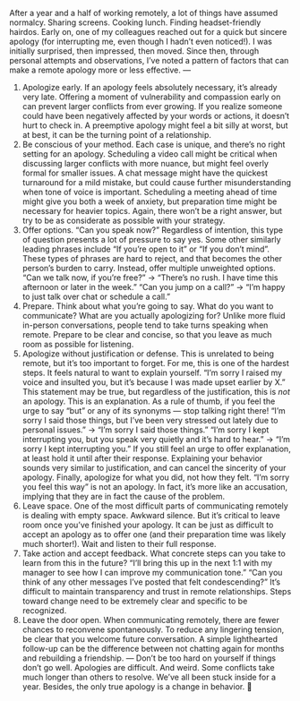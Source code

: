 After a year and a half of working remotely, a lot of things have assumed normalcy. Sharing screens. Cooking lunch. Finding headset-friendly hairdos.
Early on, one of my colleagues reached out for a quick but sincere apology (for interrupting me, even though I hadn’t even noticed!). I was initially surprised, then impressed, then moved. Since then, through personal attempts and observations, I’ve noted a pattern of factors that can make a remote apology more or less effective.
—

1. Apologize early. If an apology feels absolutely necessary, it’s already very late. Offering a moment of vulnerability and compassion early on can prevent larger conflicts from ever growing. If you realize someone could have been negatively affected by your words or actions, it doesn’t hurt to check in. A preemptive apology might feel a bit silly at worst, but at best, it can be the turning point of a relationship.
2. Be conscious of your method. Each case is unique, and there’s no right setting for an apology. Scheduling a video call might be critical when discussing larger conflicts with more nuance, but might feel overly formal for smaller issues. A chat message might have the quickest turnaround for a mild mistake, but could cause further misunderstanding when tone of voice is important. Scheduling a meeting ahead of time might give you both a week of anxiety, but preparation time might be necessary for heavier topics. Again, there won’t be a right answer, but try to be as considerate as possible with your strategy.
3. Offer options. “Can you speak now?” Regardless of intention, this type of question presents a lot of pressure to say yes. Some other similarly leading phrases include “If you’re open to it” or “If you don’t mind”. These types of phrases are hard to reject, and that becomes the other person’s burden to carry. Instead, offer multiple unweighted options.
   “Can we talk now, if you’re free?” → “There’s no rush. I have time this afternoon or later in the week.”
   “Can you jump on a call?” → “I’m happy to just talk over chat or schedule a call.”
4. Prepare. Think about what you’re going to say. What do you want to communicate? What are you actually apologizing for? Unlike more fluid in-person conversations, people tend to take turns speaking when remote. Prepare to be clear and concise, so that you leave as much room as possible for listening.
5. Apologize without justification or defense. This is unrelated to being remote, but it’s too important to forget. For me, this is one of the hardest steps. It feels natural to want to explain yourself. “I’m sorry I raised my voice and insulted you, but it’s because I was made upset earlier by X.” This statement may be true, but regardless of the justification, this is _not_ an apology. This is an explanation. As a rule of thumb, if you feel the urge to say “but” or any of its synonyms — stop talking right there!
   “I’m sorry I said those things, but I’ve been very stressed out lately due to personal issues.” → “I’m sorry I said those things.”
   “I’m sorry I kept interrupting you, but you speak very quietly and it’s hard to hear.” → “I’m sorry I kept interrupting you.”
   If you still feel an urge to offer explanation, at least hold it until after their response. Explaining your behavior sounds very similar to justification, and can cancel the sincerity of your apology.
   Finally, apologize for what you did, not how they felt. “I’m sorry you feel this way” is not an apology. In fact, it’s more like an accusation, implying that they are in fact the cause of the problem.
6. Leave space. One of the most difficult parts of communicating remotely is dealing with empty space. Awkward silence. But it’s critical to leave room once you’ve finished your apology. It can be just as difficult to accept an apology as to offer one (and their preparation time was likely much shorter!). Wait and listen to their full response.
7. Take action and accept feedback. What concrete steps can you take to learn from this in the future? “I’ll bring this up in the next 1:1 with my manager to see how I can improve my communication tone.” “Can you think of any other messages I’ve posted that felt condescending?” It’s difficult to maintain transparency and trust in remote relationships. Steps toward change need to be extremely clear and specific to be recognized.
8. Leave the door open. When communicating remotely, there are fewer chances to reconvene spontaneously. To reduce any lingering tension, be clear that you welcome future conversation. A simple lighthearted follow-up can be the difference between not chatting again for months and rebuilding a friendship.
   —
   Don’t be too hard on yourself if things don’t go well. Apologies are difficult. And weird. Some conflicts take much longer than others to resolve. We’ve all been stuck inside for a year.
   Besides, the only true apology is a change in behavior. 🌸
